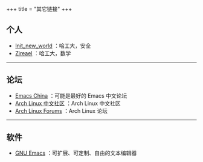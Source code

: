 +++
title = "其它链接"
+++

## 个人

- [Init_new_world](https://blog.init-new-world.com/)
  ：哈工大，安全
- [Zireael](http://blog.zireaels.com/)
  ：哈工大，数学

---

## 论坛

- [Emacs China](https://emacs-china.org/)
  ：可能是最好的 Emacs 中文论坛
- [Arch Linux 中文社区](https://bbs.archlinuxcn.org)
  ：Arch Linux 中文社区
- [Arch Linux Forums](https://bbs.archlinux.org/)
  ：Arch Linux 论坛

---

## 软件

- [GNU Emacs](https://www.gnu.org/software/emacs/)
  ：可扩展、可定制、自由的文本编辑器
